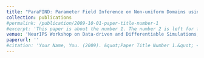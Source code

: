 ```yaml
---
title: "ParaFIND: Parameter Field Inference on Non-uniform Domains using Neural Network."
collection: publications
#permalink: /publication/2009-10-01-paper-title-number-1
#excerpt: 'This paper is about the number 1. The number 2 is left for future work.'
venue: 'NeurIPS Workshop on Data-driven and Differentiable Simulations, Surrogates, and Solvers. 2024'
paperurl: ''
#citation: 'Your Name, You. (2009). &quot;Paper Title Number 1.&quot; <i>Journal 1</i>. 1(1).'
---
```

